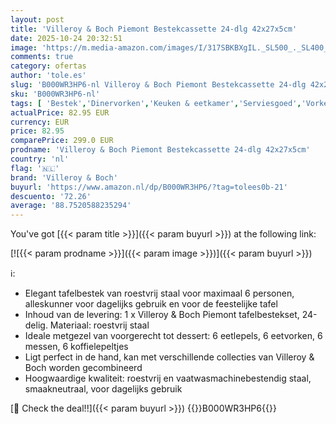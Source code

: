 ```yaml
---
layout: post
title: 'Villeroy & Boch Piemont Bestekcassette 24-dlg 42x27x5cm'
date: 2025-10-24 20:32:51
image: 'https://m.media-amazon.com/images/I/317SBKBXgIL._SL500_._SL400_.jpg'
comments: true
category: ofertas
author: 'tole.es'
slug: 'B000WR3HP6-nl Villeroy & Boch Piemont Bestekcassette 24-dlg 42x27x5cm'
sku: 'B000WR3HP6-nl'
tags: [ 'Bestek','Dinervorken','Keuken & eetkamer','Serviesgoed','Vorken','Wonen & keuken','villeroy & boch','🇳🇱', ]
actualPrice: 82.95 EUR
currency: EUR
price: 82.95
comparePrice: 299.0 EUR
prodname: 'Villeroy & Boch Piemont Bestekcassette 24-dlg 42x27x5cm'
country: 'nl'
flag: '🇳🇱'
brand: 'Villeroy & Boch'
buyurl: 'https://www.amazon.nl/dp/B000WR3HP6/?tag=tolees0b-21'
descuento: '72.26'
average: '88.7520588235294'
---
```


You've got [{{< param title >}}]({{< param buyurl >}}) at the following link:

[![{{< param prodname >}}]({{< param image >}})]({{< param buyurl >}})

ℹ️:

- Elegant tafelbestek van roestvrij staal voor maximaal 6 personen, alleskunner voor dagelijks gebruik en voor de feestelijke tafel
- Inhoud van de levering: 1 x Villeroy & Boch Piemont tafelbestekset, 24-delig. Materiaal: roestvrij staal
- Ideale metgezel van voorgerecht tot dessert: 6 eetlepels, 6 eetvorken, 6 messen, 6 koffielepeltjes
- Ligt perfect in de hand, kan met verschillende collecties van Villeroy & Boch worden gecombineerd
- Hoogwaardige kwaliteit: roestvrij en vaatwasmachinebestendig staal, smaakneutraal, voor dagelijks gebruik

[🛒 Check the deal!!]({{< param buyurl >}})
{{<world>}}B000WR3HP6{{</world>}}
